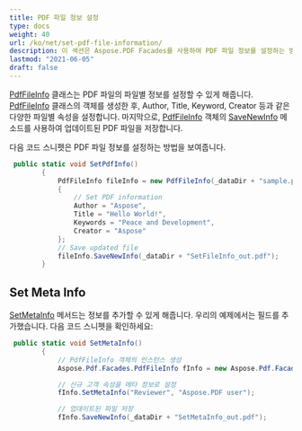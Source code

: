 ```yaml
---
title: PDF 파일 정보 설정
type: docs
weight: 40
url: /ko/net/set-pdf-file-information/
description: 이 섹션은 Aspose.PDF Facades를 사용하여 PDF 파일 정보를 설정하는 방법을 설명합니다.
lastmod: "2021-06-05"
draft: false
---
```


[PdfFileInfo](https://reference.aspose.com/pdf/net/aspose.pdf.facades/pdffileinfo) 클래스는 PDF 파일의 파일별 정보를 설정할 수 있게 해줍니다. [PdfFileInfo](https://reference.aspose.com/pdf/net/aspose.pdf.facades/pdffileinfo) 클래스의 객체를 생성한 후, Author, Title, Keyword, Creator 등과 같은 다양한 파일별 속성을 설정합니다. 마지막으로, [PdfFileInfo](https://reference.aspose.com/pdf/net/aspose.pdf.facades/pdffileinfo) 객체의 [SaveNewInfo](https://reference.aspose.com/pdf/net/aspose.pdf.facades.pdffileinfo/savenewinfo/methods/1) 메소드를 사용하여 업데이트된 PDF 파일을 저장합니다.

다음 코드 스니펫은 PDF 파일 정보를 설정하는 방법을 보여줍니다.

```csharp
 public static void SetPdfInfo()
        {
            PdfFileInfo fileInfo = new PdfFileInfo(_dataDir + "sample.pdf")
            {
                // Set PDF information
                Author = "Aspose",
                Title = "Hello World!",
                Keywords = "Peace and Development",
                Creator = "Aspose"
            };
            // Save updated file
            fileInfo.SaveNewInfo(_dataDir + "SetFileInfo_out.pdf");
        }
```

## Set Meta Info

[SetMetaInfo](https://reference.aspose.com/pdf/net/aspose.pdf.facades/pdffileinfo/methods/setmetainfo) 메서드는 정보를 추가할 수 있게 해줍니다. 우리의 예제에서는 필드를 추가했습니다. 다음 코드 스니펫을 확인하세요:

```csharp
 public static void SetMetaInfo()
        {
            // PdfFileInfo 객체의 인스턴스 생성
            Aspose.Pdf.Facades.PdfFileInfo fInfo = new Aspose.Pdf.Facades.PdfFileInfo(_dataDir + "sample.pdf");

            // 신규 고객 속성을 메타 정보로 설정
            fInfo.SetMetaInfo("Reviewer", "Aspose.PDF user");

            // 업데이트된 파일 저장
            fInfo.SaveNewInfo(_dataDir + "SetMetaInfo_out.pdf");
```